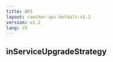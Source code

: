 ```yaml
---
title: API
layout: rancher-api-default-v1.2
version: v1.2
lang: zh
---
```


## inServiceUpgradeStrategy






